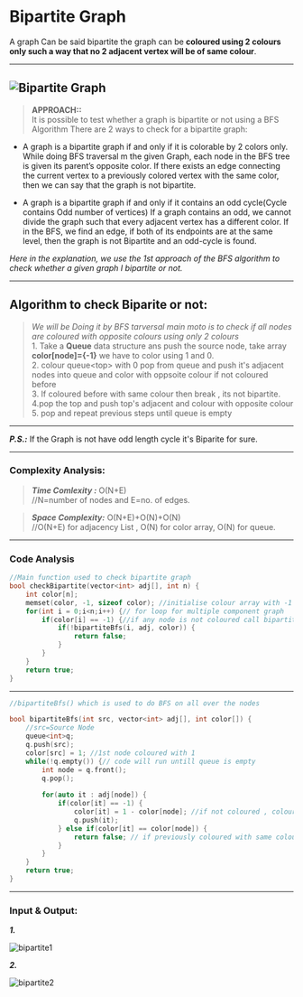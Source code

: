 # Bipartite Graph

A graph Can be said bipartite the graph can be **coloured using 2 colours only such a way that no 2 adjacent vertex will be of same colour**.

---
![Bipartite Graph](https://i0.wp.com/algorithms.tutorialhorizon.com/files/2019/09/Even-and-odd-cycles-Bipartite-Graph-1.png?resize=563%2C264)
---

>  **APPROACH::** <br>
It is possible to test whether a graph is bipartite or not using a BFS Algorithm
There are 2 ways to check for a bipartite graph:
*  A graph is a bipartite graph if and only if it is colorable by 2 colors only.
While doing BFS traversal m the given Graph, each node in the BFS tree is given its parent’s opposite color. If there exists an edge connecting the current vertex to a previously colored vertex with the same color, then we can say that the graph is not bipartite.

* A graph is a bipartite graph if and only if it contains an odd cycle(Cycle contains Odd number of vertices)
If a graph contains an odd, we cannot divide the graph such that every adjacent vertex has a different color. If in the BFS, we find an edge, if both of its endpoints are at the same level, then the graph is not Bipartite and an odd-cycle is found.

*Here in the explanation, we use the 1st approach of the BFS algorithm to check whether a given graph I bipartite or not.*

---
## Algorithm to check Biparite or not:
   >  *We will be Doing it by BFS tarversal
        main moto is to check if all nodes are coloured with opposite colours using only 2 colours*
    <br>
    1. Take a **Queue** data structure ans push the source node, take array **color[node]={-1}** we have to color using 1 and 0.
    <br>
    2. colour queue\<top> with  0 pop from queue and push it's adjacent nodes into 
    queue and color with oppsoite colour if not coloured before<br>
    3. If coloured before with same colour then break , its not bipartite.
    <br>
    4.pop the top and push top's adjacent and colour with opposite colour
    5. pop and repeat previous steps until queue is empty


---
***P.S.:***  If the Graph is not have odd length cycle it's Biparite for sure.

---
### Complexity Analysis:
 >***Time Comlexity :*** O(N+E)
 <br>//N=number of nodes and E=no. of edges.

>***Space Complexity:*** O(N+E)+O(N)+O(N)
<br>//O(N+E) for adjacency List , O(N) for color array, O(N) for queue.

---

### Code Analysis

```cpp
//Main function used to check bipartite graph
bool checkBipartite(vector<int> adj[], int n) {
    int color[n];
    memset(color, -1, sizeof color); //initialise colour array with -1
    for(int i = 0;i<n;i++) {// for loop for multiple component graph
        if(color[i] == -1) {//if any node is not coloured call bipartiteBfs
            if(!bipartiteBfs(i, adj, color)) {
                return false;
            }
        }
    }
    return true; 
}
```
---
```cpp
//bipartiteBfs() which is used to do BFS on all over the nodes

bool bipartiteBfs(int src, vector<int> adj[], int color[]) {
    //src=Source Node
    queue<int>q;
    q.push(src); 
    color[src] = 1; //1st node coloured with 1
    while(!q.empty()) {// code will run untill queue is empty
        int node = q.front(); 
        q.pop();
        
        for(auto it : adj[node]) {
            if(color[it] == -1) {
                color[it] = 1 - color[node]; //if not coloured , colour with opposite colour
                q.push(it); 
            } else if(color[it] == color[node]) {
                return false; // if previously coloured with same colour return false;
            }
        }
    }
    return true; 
}
```
---

### Input & Output:

***1.***

![bipartite1](https://user-images.githubusercontent.com/77873383/157034893-7bff7c34-665e-4600-a10c-b50fa355931c.jpg)

***2.***

![bipartite2](https://user-images.githubusercontent.com/77873383/157035024-9cd7dcdb-6ff4-405b-b75d-aa90f1b40b7c.jpg)




      
  


